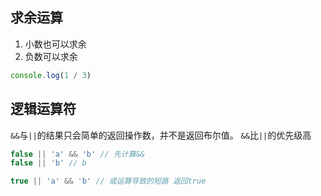 ## 求余运算
1. 小数也可以求余
2. 负数可以求余
```js
console.log(1 / 3)
```
## 逻辑运算符
`&&`与`||`的结果只会简单的返回操作数，并不是返回布尔值。
`&&`比`||`的优先级高
```js
false || 'a' && 'b' // 先计算&&
false || 'b' // b

true || 'a' && 'b' // 或运算导致的短路 返回true
```